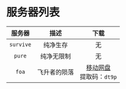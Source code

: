 ---
---

# 服务器列表

|  服务器   |     描述     | 下载 |
| :-------: | :----------: | :--: |
| `survive` |   纯净生存   |  无  |
|  `pure`   |  纯净无限制  |  无  |
|   `foa`   | 飞升者的陨落 |   [移动网盘](https://caiyun.139.com/m/i?2ci6YD1Y4pYu4)<br>提取码：`dt9p`   |
